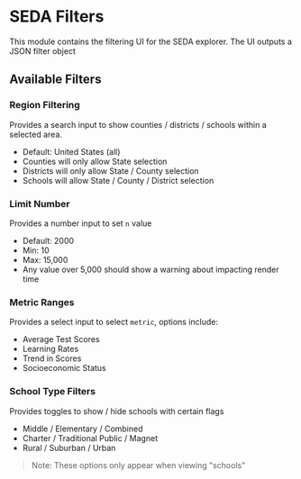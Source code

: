 # SEDA Filters

This module contains the filtering UI for the SEDA explorer. The UI outputs a JSON filter object

## Available Filters

### Region Filtering

Provides a search input to show counties / districts / schools within a selected area.

- Default: United States (all)
- Counties will only allow State selection
- Districts will only allow State / County selection
- Schools will allow State / County / District selection

### Limit Number

Provides a number input to set `n` value

- Default: 2000
- Min: 10
- Max: 15,000
- Any value over 5,000 should show a warning about impacting render time

### Metric Ranges

Provides a select input to select `metric`, options include:

- Average Test Scores
- Learning Rates
- Trend in Scores
- Socioeconomic Status

### School Type Filters

Provides toggles to show / hide schools with certain flags

- Middle / Elementary / Combined
- Charter / Traditional Public / Magnet
- Rural / Suburban / Urban

> Note: These options only appear when viewing "schools"
